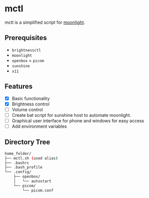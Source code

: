# mctl 
mctl is a simplified script for [moonlight](https://github.com/moonlight-stream/moonlight-qt).

## Prerequisites
- `brightnessctl`
- `moonlight`
- `openbox` + `picom`
- `sunshine`
- `x11`

## Features
- [x] Basic functionality
- [x] Brightness control
- [ ] Volume control
- [ ] Create bat script for sunshine host to automate moonlight.
- [ ] Graphical user interface for phone and windows for easy access
- [ ] Add environment variables

## Directory Tree
```bash
home_folder/
├── mctl.sh (used alias)
├── .bashrc
├── .bash_profile
└── .config/
    ├── openbox/
    │   └── autostart
    └── picom/
        └── picom.conf
```

